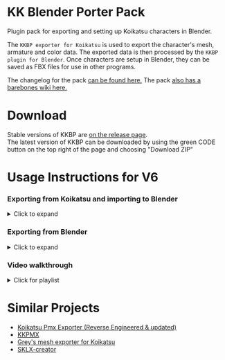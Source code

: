 # KK Blender Porter Pack
Plugin pack for exporting and setting up Koikatsu characters in Blender.  

The ```KKBP exporter for Koikatsu``` is used to export the character's mesh, armature and color data. The exported data is then processed by the ```KKBP plugin for Blender```. Once characters are setup in Blender, they can be saved as FBX files for use in other programs. 

The changelog for the pack [can be found here.](https://github.com/FlailingFog/KK-Blender-Shader-Pack/blob/master/Changelog.md)
The pack [also has a barebones wiki here.](https://github.com/FlailingFog/KK-Blender-Shader-Pack/wiki)

# Download
Stable versions of KKBP are [on the release page](https://github.com/FlailingFog/KK-Blender-Porter-Pack/releases).  
The latest version of KKBP can be downloaded by using the green CODE button on the top right of the page and choosing "Download ZIP"

# Usage Instructions for V6
### Exporting from Koikatsu and importing to Blender
<details><summary>Click to expand</summary> 

#### Prerequisites:
* Install [HF Patch v3.16 or later](https://github.com/ManlyMarco/KK-HF_Patch) for Koikatsu or [HF Patch v1.7 or later](https://github.com/ManlyMarco/KKS-HF_Patch) for Koikatsu Sunshine
* Install Blender 3.2 or 3.3
* Install either [CATS](https://github.com/GiveMeAllYourCats/cats-blender-plugin) or [mmd_tools](https://github.com/UuuNyaa/blender_mmd_tools) for Blender

1. Install KKBP for Koikatsu by copying the KKBP_Exporter.DLL into the plugins folder: C:/Koikatsu install directory/BepInEx/plugins/  
    a. Use the net3.5 exporter for Koikatsu and Koikatsu Party  
    b. Use the net4.6 exporter for Koikatsu Sunshine
1. Start the game, go to the character creator and load your character
1. Click the "Export Model for KKBP" button on the top of the screen. This may take a few minutes depending on your hardware. A folder will popup when the export is finished  
![ ](https://github.com/FlailingFog/KK-Blender-Porter-Pack/blob/assets/readme/exportpanel.PNG)
1. Copy the entire folder generated by the plugin to your desktop. This folder is located in C:/Koikatsu install directory/Export_PMX. The format of this folder is ######_CharacterName.
1. Install KKBP for Blender through the addon menu
1. Click the Import Model button in the KKBP panel and choose the .pmx file from the export folder. This may take a few minutes depending on your hardware.  
![ ](https://github.com/FlailingFog/KK-Blender-Porter-Pack/blob/assets/readme/panelimport.PNG)
</details>

### Exporting from Blender

<details><summary>Click to expand</summary> 

1. Save a backup file of your finished model
1. Choose which export type you want in the KKBP panel. There's currently a targeted export type for Unity (VRM), and a generic fbx type for everything else
1. Click the "Prep for target application" button
1. Click the "Bake material templates" button and choose the folder you want to store all of your baked images to (warning: there's going to be a lot, so an empty folder is recommended)
1. Create an altas for the body, clothes and hair objects using the [material combiner](https://github.com/Grim-es/material-combiner-addon) addon
1. Hit the undo button to return to the state before you created the atlas. Change the menu under the "Apply baked templates" button to "Dark" and click the button to load in the dark textures. Use material combiner again to generate the dark version of the material atlas 
1. Click the export FBX button to invoke the built-in fbx export dialog
</details>

### Video walkthrough
<details><summary>Click for playlist</summary> 

[![ ](https://i.ytimg.com/vi/JSdggnGtcmU/hqdefault.jpg?sqp=-oaymwEXCNACELwBSFryq4qpAwkIARUAAIhCGAE=&rs=AOn4CLB775lTVjcdZef5X39gSuwgKiRiBw)](https://www.youtube.com/playlist?list=PLhiuav2SCuvc-wbexi2vwSnVHnZFwkYNP)

</details>

# Similar Projects

* [Koikatsu Pmx Exporter (Reverse Engineered & updated)](https://github.com/Snittern/KoikatsuPmxExporterReverseEngineered)
* [KKPMX](https://github.com/CazzoPMX/KKPMX)
* [Grey's mesh exporter for Koikatsu](https://www.google.com/search?q=koikatsu+discord)
* [SKLX-creator](https://sklx.gumroad.com/l/sklx-creator)
